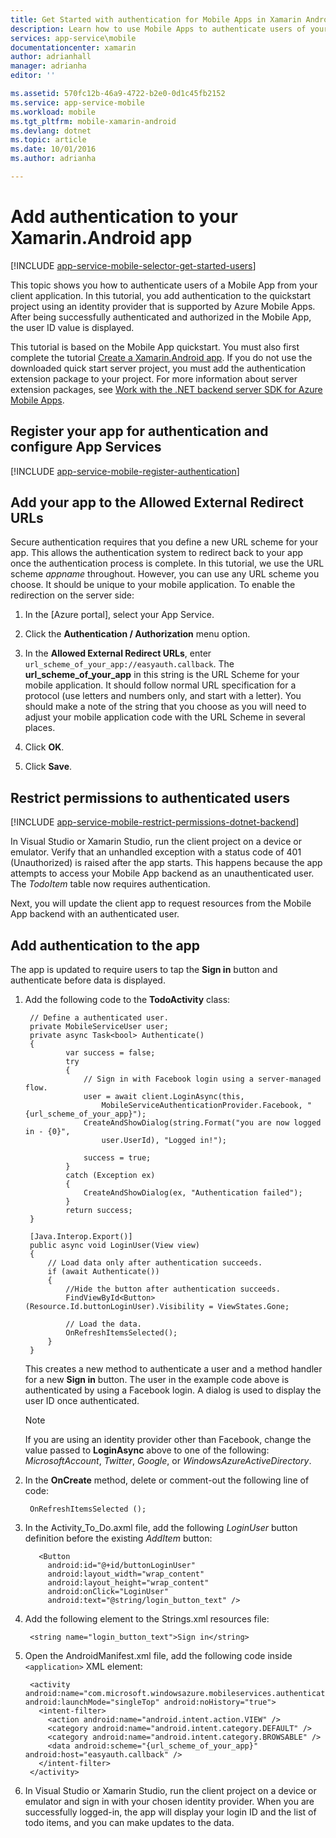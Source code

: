 ```yaml
---
title: Get Started with authentication for Mobile Apps in Xamarin Android
description: Learn how to use Mobile Apps to authenticate users of your Xamarin Android app through a variety of identity providers, including AAD, Google, Facebook, Twitter, and Microsoft.
services: app-service\mobile
documentationcenter: xamarin
author: adrianhall
manager: adrianha
editor: ''

ms.assetid: 570fc12b-46a9-4722-b2e0-0d1c45fb2152
ms.service: app-service-mobile
ms.workload: mobile
ms.tgt_pltfrm: mobile-xamarin-android
ms.devlang: dotnet
ms.topic: article
ms.date: 10/01/2016
ms.author: adrianha

---
```

# Add authentication to your Xamarin.Android app
[!INCLUDE [app-service-mobile-selector-get-started-users](../../includes/app-service-mobile-selector-get-started-users.md)]

This topic shows you how to authenticate users of a Mobile App from your client application. In this tutorial, you add authentication to the quickstart project using an identity provider that is supported by Azure Mobile Apps. After being successfully authenticated and authorized in the Mobile App, the user ID value is displayed.

This tutorial is based on the Mobile App quickstart. You must also first complete the tutorial [Create a Xamarin.Android app]. If you do not use the downloaded quick start server project, you must add the authentication extension package to your project. For more information about server extension packages, see [Work with the .NET backend server SDK for Azure Mobile Apps](app-service-mobile-dotnet-backend-how-to-use-server-sdk.md).

## <a name="register"></a>Register your app for authentication and configure App Services
[!INCLUDE [app-service-mobile-register-authentication](../../includes/app-service-mobile-register-authentication.md)]

## <a name="redirecturl"></a>Add your app to the Allowed External Redirect URLs

Secure authentication requires that you define a new URL scheme for your app. This allows the authentication system to redirect back to your app once the authentication process is complete. In this tutorial, we use the URL scheme _appname_ throughout. However, you can use any URL scheme you choose. It should be unique to your mobile application. To enable the redirection on the server side:

1. In the [Azure portal], select your App Service.

2. Click the **Authentication / Authorization** menu option.

3. In the **Allowed External Redirect URLs**, enter `url_scheme_of_your_app://easyauth.callback`.  The **url_scheme_of_your_app** in this string is the URL Scheme for your mobile application.  It should follow normal URL specification for a protocol (use letters and numbers only, and start with a letter).  You should make a note of the string that you choose as you will need to adjust your mobile application code with the URL Scheme in several places.

4. Click **OK**.

5. Click **Save**.

## <a name="permissions"></a>Restrict permissions to authenticated users
[!INCLUDE [app-service-mobile-restrict-permissions-dotnet-backend](../../includes/app-service-mobile-restrict-permissions-dotnet-backend.md)]

In Visual Studio or Xamarin Studio, run the client project on a device or emulator. Verify that an unhandled exception with a status code of 401 (Unauthorized) is raised after the app starts. This happens because the app attempts to access your Mobile App backend as an unauthenticated user. The *TodoItem* table now requires authentication.

Next, you will update the client app to request resources from the Mobile App backend with an authenticated user.

## <a name="add-authentication"></a>Add authentication to the app
The app is updated to require users to tap the **Sign in** button and authenticate before data is displayed.

1. Add the following code to the **TodoActivity** class:
   
        // Define a authenticated user.
        private MobileServiceUser user;
        private async Task<bool> Authenticate()
        {
                var success = false;
                try
                {
                    // Sign in with Facebook login using a server-managed flow.
                    user = await client.LoginAsync(this,
                        MobileServiceAuthenticationProvider.Facebook, "{url_scheme_of_your_app}");
                    CreateAndShowDialog(string.Format("you are now logged in - {0}",
                        user.UserId), "Logged in!");
   
                    success = true;
                }
                catch (Exception ex)
                {
                    CreateAndShowDialog(ex, "Authentication failed");
                }
                return success;
        }
   
        [Java.Interop.Export()]
        public async void LoginUser(View view)
        {
            // Load data only after authentication succeeds.
            if (await Authenticate())
            {
                //Hide the button after authentication succeeds.
                FindViewById<Button>(Resource.Id.buttonLoginUser).Visibility = ViewStates.Gone;
   
                // Load the data.
                OnRefreshItemsSelected();
            }
        }
   
    This creates a new method to authenticate a user and a method handler for a new **Sign in** button. The user in the example code above is authenticated by using a Facebook login. A dialog is used to display the user ID once authenticated.
   
   > [!NOTE]
   > If you are using an identity provider other than Facebook, change the value passed to **LoginAsync** above to one of the following: *MicrosoftAccount*, *Twitter*, *Google*, or *WindowsAzureActiveDirectory*.
   > 
   > 
2. In the **OnCreate** method, delete or comment-out the following line of code:
   
        OnRefreshItemsSelected ();
3. In the Activity_To_Do.axml file, add the following *LoginUser* button definition before the existing *AddItem* button:
   
          <Button
            android:id="@+id/buttonLoginUser"
            android:layout_width="wrap_content"
            android:layout_height="wrap_content"
            android:onClick="LoginUser"
            android:text="@string/login_button_text" />
4. Add the following element to the Strings.xml resources file:
   
        <string name="login_button_text">Sign in</string>
5. Open the AndroidManifest.xml file, add the following code inside `<application>` XML element:

        <activity android:name="com.microsoft.windowsazure.mobileservices.authentication.RedirectUrlActivity" android:launchMode="singleTop" android:noHistory="true">
          <intent-filter>
            <action android:name="android.intent.action.VIEW" />
            <category android:name="android.intent.category.DEFAULT" />
            <category android:name="android.intent.category.BROWSABLE" />
            <data android:scheme="{url_scheme_of_your_app}" android:host="easyauth.callback" />
          </intent-filter>
        </activity>

6. In Visual Studio or Xamarin Studio, run the client project on a device or emulator and sign in with your chosen identity provider. When you are successfully logged-in, the app will display your login ID and the list of todo items, and you can make updates to the data.

<!-- URLs. -->
[Create a Xamarin.Android app]: app-service-mobile-xamarin-android-get-started.md

